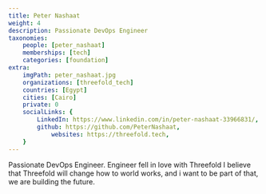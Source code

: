 ```yaml
---
title: Peter Nashaat
weight: 4
description: Passionate DevOps Engineer
taxonomies:
    people: [peter_nashaat]
    memberships: [tech]
    categories: [foundation]
extra:
    imgPath: peter_nashaat.jpg
    organizations: [threefold_tech]
    countries: [Egypt]
    cities: [Cairo]
    private: 0
    socialLinks: {
        LinkedIn: https://www.linkedin.com/in/peter-nashaat-33966831/,
        github: https://github.com/PeterNashaat,
            websites: https://threefold.tech,
    }
---
```


Passionate DevOps Engineer. Engineer fell in love with Threefold I believe that Threefold will change how to world works, and i want to be part of that, we are building the future.
